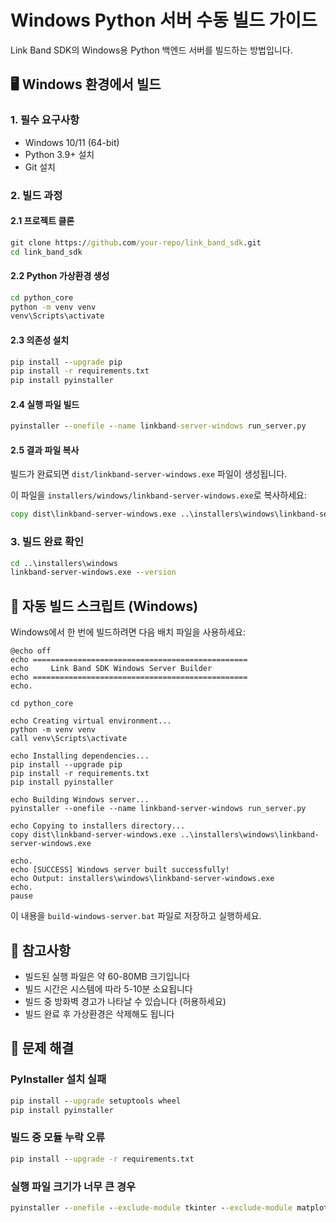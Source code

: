 # Windows Python 서버 수동 빌드 가이드

Link Band SDK의 Windows용 Python 백엔드 서버를 빌드하는 방법입니다.

## 🖥️ Windows 환경에서 빌드

### 1. 필수 요구사항
- Windows 10/11 (64-bit)
- Python 3.9+ 설치
- Git 설치

### 2. 빌드 과정

#### 2.1 프로젝트 클론
```cmd
git clone https://github.com/your-repo/link_band_sdk.git
cd link_band_sdk
```

#### 2.2 Python 가상환경 생성
```cmd
cd python_core
python -m venv venv
venv\Scripts\activate
```

#### 2.3 의존성 설치
```cmd
pip install --upgrade pip
pip install -r requirements.txt
pip install pyinstaller
```

#### 2.4 실행 파일 빌드
```cmd
pyinstaller --onefile --name linkband-server-windows run_server.py
```

#### 2.5 결과 파일 복사
빌드가 완료되면 `dist/linkband-server-windows.exe` 파일이 생성됩니다.

이 파일을 `installers/windows/linkband-server-windows.exe`로 복사하세요:
```cmd
copy dist\linkband-server-windows.exe ..\installers\windows\linkband-server-windows.exe
```

### 3. 빌드 완료 확인
```cmd
cd ..\installers\windows
linkband-server-windows.exe --version
```

## 🚀 자동 빌드 스크립트 (Windows)

Windows에서 한 번에 빌드하려면 다음 배치 파일을 사용하세요:

```batch
@echo off
echo ================================================
echo     Link Band SDK Windows Server Builder
echo ================================================
echo.

cd python_core

echo Creating virtual environment...
python -m venv venv
call venv\Scripts\activate

echo Installing dependencies...
pip install --upgrade pip
pip install -r requirements.txt
pip install pyinstaller

echo Building Windows server...
pyinstaller --onefile --name linkband-server-windows run_server.py

echo Copying to installers directory...
copy dist\linkband-server-windows.exe ..\installers\windows\linkband-server-windows.exe

echo.
echo [SUCCESS] Windows server built successfully!
echo Output: installers\windows\linkband-server-windows.exe
echo.
pause
```

이 내용을 `build-windows-server.bat` 파일로 저장하고 실행하세요.

## 📝 참고사항

- 빌드된 실행 파일은 약 60-80MB 크기입니다
- 빌드 시간은 시스템에 따라 5-10분 소요됩니다
- 빌드 중 방화벽 경고가 나타날 수 있습니다 (허용하세요)
- 빌드 완료 후 가상환경은 삭제해도 됩니다

## 🔧 문제 해결

### PyInstaller 설치 실패
```cmd
pip install --upgrade setuptools wheel
pip install pyinstaller
```

### 빌드 중 모듈 누락 오류
```cmd
pip install --upgrade -r requirements.txt
```

### 실행 파일 크기가 너무 큰 경우
```cmd
pyinstaller --onefile --exclude-module tkinter --exclude-module matplotlib run_server.py
``` 